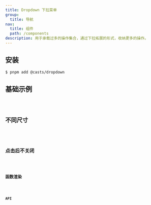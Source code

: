 ```yaml
---
title: Dropdown 下拉菜单
group:
  title: 导航
nav:
  title: 组件
  path: /components
description: 用于承载过多的操作集合，通过下拉拓展的形式，收纳更多的操作。
---
```


## 安装

```bash
$ pnpm add @casts/dropdown
```

## 基础示例

<code src="../examples/basic.tsx" />

## 不同尺寸

<code src="../examples/different-sizes.tsx" />

## 点击后不关闭

<code src="../examples/disable-hide-after-click.tsx" />

## 函数渲染

<code src="../examples/render-by-function.tsx" />

## API

<API src="@casts/dropdown"></API>
